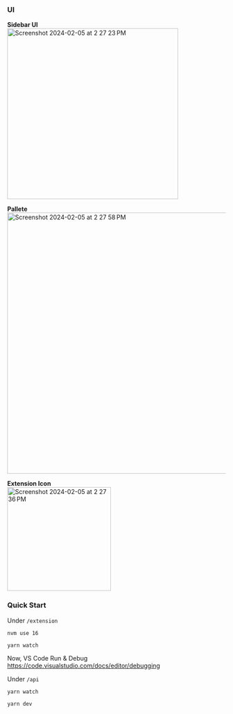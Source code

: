 ### UI

**Sidebar UI**<br/>
<img width="394" alt="Screenshot 2024-02-05 at 2 27 23 PM" src="https://github.com/garbalau-github/vs-code-ext/assets/53371076/44334771-d9e7-4286-aa63-4c4b1d3ccf7a">
<br/>

**Pallete**<br/>
<img width="602" alt="Screenshot 2024-02-05 at 2 27 58 PM" src="https://github.com/garbalau-github/vs-code-ext/assets/53371076/94129b85-07a4-4e6a-be17-13b0a20b6d79">
<br/>

**Extension Icon**<br/>
<img width="239" alt="Screenshot 2024-02-05 at 2 27 36 PM" src="https://github.com/garbalau-github/vs-code-ext/assets/53371076/dbf38210-9744-48c2-b66d-05ee8fb2a407">
<br/>

### Quick Start

Under `/extension`

```
nvm use 16
```
```
yarn watch
```

Now, VS Code Run & Debug https://code.visualstudio.com/docs/editor/debugging
<br />

Under `/api`
```
yarn watch
```
```
yarn dev
```
